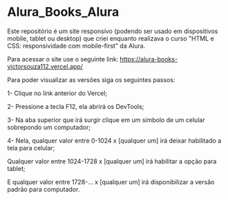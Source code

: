 # Alura_Books_Alura
Este repositório é um site responsivo (podendo ser usado em dispositivos mobile, tablet ou desktop) que criei enquanto realizava o curso "HTML e CSS: responsividade com mobile-first" da Alura.

Para acessar o site use o seguinte link: https://alura-books-victorsouza112.vercel.app/

Para poder visualizar as versões siga os seguintes passos:

1- Clique no link anterior do Vercel;

2- Pressione a tecla F12, ela abrirá os DevTools;

3- Na aba superior que irá surgir clique em um simbolo de um celular sobrepondo um computador;

4- Nela, qualquer valor entre 0-1024 x [qualquer um] irá deixar habilitado a tela para celular;

Qualquer valor entre 1024-1728 x [qualquer um] irá habilitar a opção para tablet;

E qualquer valor entre 1728-... x [qualquer um] irá disponibilizar a versão padrão para computador.
